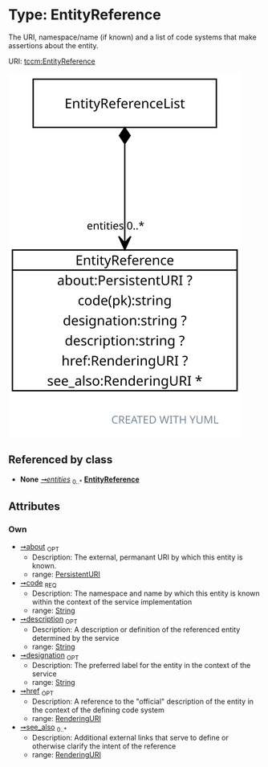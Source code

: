 
# Type: EntityReference


The URI, namespace/name (if known) and a list of code systems that make assertions about the entity.

URI: [tccm:EntityReference](https://hotecosystem.org/tccm/EntityReference)


![img](images/EntityReference.svg)

## Referenced by class

 *  **None** *[➞entities](entityReferenceList__entities.md)*  <sub>0..*</sub>  **[EntityReference](EntityReference.md)**

## Attributes


### Own

 * [➞about](entityReference__about.md)  <sub>OPT</sub>
    * Description: The external, permanant URI by which this entity is known.
    * range: [PersistentURI](types/PersistentURI.md)
 * [➞code](entityReference__code.md)  <sub>REQ</sub>
    * Description: The namespace and name by which this entity is known within the context of the service implementation
    * range: [String](types/String.md)
 * [➞description](entityReference__description.md)  <sub>OPT</sub>
    * Description: A description or definition of the referenced entity determined by the service
    * range: [String](types/String.md)
 * [➞designation](entityReference__designation.md)  <sub>OPT</sub>
    * Description: The preferred label for the entity in the context of the service
    * range: [String](types/String.md)
 * [➞href](entityReference__href.md)  <sub>OPT</sub>
    * Description: A reference to the "official" description of the entity in the context of the defining code system
    * range: [RenderingURI](types/RenderingURI.md)
 * [➞see_also](entityReference__see_also.md)  <sub>0..*</sub>
    * Description: Additional external links that serve to define or otherwise clarify the intent of the reference
    * range: [RenderingURI](types/RenderingURI.md)
